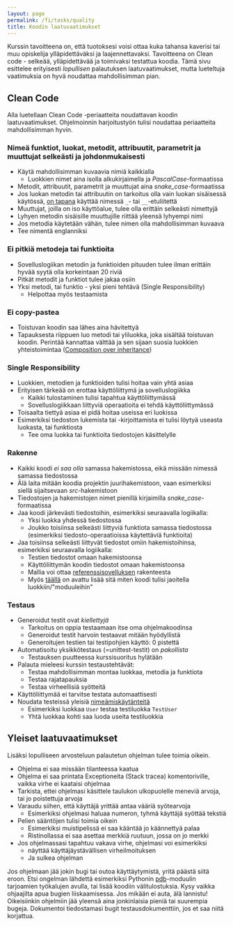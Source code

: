 ```yaml
---
layout: page
permalink: /fi/tasks/quality
title: Koodin laatuvaatimukset
---
```


Kurssin tavoitteena on, että tuotoksesi voisi ottaa kuka tahansa kaverisi tai muu opiskelija ylläpidettäväksi ja laajennettavaksi. Tavoitteena on Clean code - selkeää, ylläpidettävää ja toimivaksi testattua koodia. Tämä sivu esittelee erityisesti _lopullisen_ palautuksen laatuvaatimukset, mutta lueteltuja vaatimuksia on hyvä noudattaa mahdollisimman pian.

## Clean Code

Alla luetellaan Clean Code -periaatteita noudattavan koodin laatuvaatimukset. Ohjelmoinnin harjoitustyön tulisi noudattaa periaatteita mahdollisimman hyvin.

### Nimeä funktiot, luokat, metodit, attribuutit, parametrit ja muuttujat selkeästi ja johdonmukaisesti

- Käytä mahdollisimman kuvaavia nimiä kaikkialla
  - Luokkien nimet aina isolla alkukirjaimella ja _PascalCase_-formaatissa
- Metodit, attribuutit, parametrit ja muuttujat aina <i>snake_case</i>-formaatissa
- Jos luokan metodin tai attribuutin on tarkoitus olla vain luokan sisäisessä käytössä, [on tapana](https://google.github.io/styleguide/pyguide.html#3162-naming-conventions) käyttää nimessä `_`- tai `__`-etuliitettä
- Muuttujat, joilla on iso käyttöalue, tulee olla erittäin selkeästi nimettyjä
- Lyhyen metodin sisäisille muuttujille riittää yleensä lyhyempi nimi
- Jos metodia käytetään vähän, tulee nimen olla mahdollisimman kuvaava
- Tee nimentä englanniksi

### Ei pitkiä metodeja tai funktioita

- Sovelluslogiikan metodin ja funktioiden pituuden tulee ilman erittäin hyvää syytä olla korkeintaan 20 riviä
- Pitkät metodit ja funktiot tulee jakaa osiin
- Yksi metodi, tai funktio - yksi pieni tehtävä (Single Responsibility)
  - Helpottaa myös testaamista

### Ei copy-pastea

- Toistuvan koodin saa lähes aina hävitettyä
- Tapauksesta riippuen luo metodi tai yliluokka, joka sisältää toistuvan koodin. Perintää kannattaa välttää ja sen sijaan suosia luokkien yhteistoimintaa ([Composition over inheritance](https://en.wikipedia.org/wiki/Composition_over_inheritance))

### Single Responsibility

- Luokkien, metodien ja funktioiden tulisi hoitaa vain yhtä asiaa
- Erityisen tärkeää on erottaa käyttöliittymä ja sovelluslogiikka
  - Kaikki tulostaminen tulisi tapahtua käyttöliittymässä
  - Sovelluslogiikkaan liittyviä operaatioita ei tehdä käyttöliittymässä
- Toisaalta tiettyä asiaa ei pidä hoitaa useissa eri luokissa
- Esimerkiksi tiedoston lukemista tai -kirjoittamista ei tulisi löytyä useasta luokasta, tai funktiosta
  - Tee oma luokka tai funktioita tiedostojen käsittelylle

### Rakenne

- Kaikki koodi _ei saa olla_ samassa hakemistossa, eikä missään nimessä samassa tiedostossa
- Älä laita mitään koodia projektin juurihakemistoon, vaan esimerkiksi siellä sijaitsevaan _src_-hakemistoon
- Tiedostojen ja hakemistojen nimet pienillä kirjaimilla <i>snake_case</i>-formaatissa
- Jaa koodi järkevästi tiedostoihin, esimerkiksi seuraavalla logiikalla:
  - Yksi luokka yhdessä tiedostossa
  - Joukko toisiinsa selkeästi liittyviä funktiota samassa tiedostossa (esimerkiksi tiedosto-operaatioissa käytettäviä funktioita)
- Jaa toisiinsa selkeästi liittyvät tiedostot omiin hakemistoihinsa, esimerkiksi seuraavalla logiikalla:
  - Testien tiedostot omaan hakemistoonsa
  - Käyttöliittymän koodin tiedostot omaan hakemistoonsa
  - Mallia voi ottaa [referenssisovelluksen]({{site.python_reference_app_url}}/tree/master/src) rakenteesta
  - Myös [täällä](https://ohjelmistotekniikka-hy.github.io/python/toteutus) on avattu lisää sitä miten koodi tulisi jaoitella luokkiin/"moduuleihin"

### Testaus

- Generoidut testit ovat _kiellettyjä_
  - Tarkoitus on oppia testaamaan itse oma ohjelmakoodinsa
  - Generoidut testit harvoin testaavat mitään hyödyllistä
  - Generoitujen testien tai testipohjien käyttö: 0 pistettä
- Automatisoitu yksikkötestaus (=unittest-testit) on _pakollista_
  - Testauksen puutteessa kurssisuoritus hylätään
- Palauta mieleesi kurssin testaustehtävät:
  - Testaa mahdollisimman montaa luokkaa, metodia ja funktiota
  - Testaa rajatapauksia
  - Testaa virheellisiä syötteitä
- Käyttöliittymää ei tarvitse testata automaattisesti
- Noudata testeissä yleisiä [nimeämiskäytänteitä](/python/viikko2#unittest-ja-testaaminen)
  - Esimerkiksi luokkaa `User` testaa testiluokka `TestUser`
  - Yhtä luokkaa kohti saa luoda useita testiluokkia

## Yleiset laatuvaatimukset

Lisäksi lopulliseen arvosteluun palautetun ohjelman tulee toimia oikein.

- Ohjelma ei saa missään tilanteessa kaatua
- Ohjelma ei saa printata Exceptioneita (Stack tracea) komentoriville, vaikka virhe ei kaataisi ohjelmaa
- Tarkista, ettei ohjelmasi käsittele taulukon ulkopuolelle meneviä arvoja, tai jo poistettuja arvoja
- Varaudu siihen, että käyttäjä yrittää antaa vääriä syötearvoja
  - Esimerkiksi ohjelmasi haluaa numeron, tyhmä käyttäjä syöttää tekstiä
- Pelien sääntöjen tulisi toimia oikein
  - Esimerkiksi muistipelissä ei saa kääntää jo käännettyä palaa
  - Ristinollassa ei saa asettaa merkkiä ruutuun, jossa on jo merkki
- Jos ohjelmassasi tapahtuu vakava virhe, ohjelmasi voi esimerkiksi
  - näyttää käyttäjäystävällisen virheilmoituksen
  - Ja sulkea ohjelman

Jos ohjelmaan jää jokin bugi tai outoa käyttäytymistä, yritä päästä siitä eroon. Etsi ongelman lähdettä esimerkiksi Pythonin [pdb](https://realpython.com/python-debugging-pdb/)-moduulin tarjoamien työkalujen avulla, tai lisää koodiin välitulostuksia. Kysy vaikka ohjaajilta apua bugien liiskaamisessa. Jos mikään ei auta, älä lannistu! Oikeisiinkin ohjelmiin jää yleensä aina jonkinlaisia pieniä tai suurempia bugeja. Dokumentoi tiedostamasi bugit testausdokumenttiin, jos et saa niitä korjattua.
